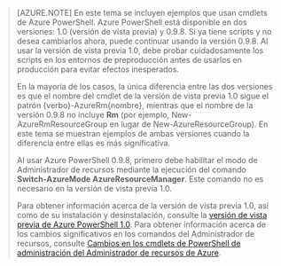 > [AZURE.NOTE] En este tema se incluyen ejemplos que usan cmdlets de Azure PowerShell. Azure PowerShell está disponible en dos versiones: 1.0 (versión de vista previa) y 0.9.8. Si ya tiene scripts y no desea cambiarlos ahora, puede continuar usando la versión 0.9.8. Al usar la versión de vista previa 1.0, debe probar cuidadosamente los scripts en los entornos de preproducción antes de usarlos en producción para evitar efectos inesperados.
>
> En la mayoría de los casos, la única diferencia entre las dos versiones es que el nombre del cmdlet de la versión de vista previa 1.0 sigue el patrón {verbo}-AzureRm{nombre}, mientras que el nombre de la versión 0.9.8 no incluye **Rm** (por ejemplo, New-AzureRmResourceGroup en lugar de New-AzureResourceGroup). En este tema se muestran ejemplos de ambas versiones cuando la diferencia entre ellas es más significativa.
>
> Al usar Azure PowerShell 0.9.8, primero debe habilitar el modo de Administrador de recursos mediante la ejecución del comando **Switch-AzureMode AzureResourceManager**. Este comando no es necesario en la versión de vista previa 1.0.
>
> Para obtener información acerca de la versión de vista previa 1.0, así como de su instalación y desinstalación, consulte la [versión de vista previa de Azure PowerShell 1.0](https://azure.microsoft.com/blog/azps-1-0-pre/). Para obtener información acerca de los cambios significativos en los comandos del Administrador de recursos, consulte [Cambios en los cmdlets de PowerShell de administración del Administrador de recursos de Azure](../articles/powershell-preview-resource-manager-changes.md).

<!----HONumber=Oct15_HO4-->
